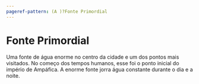 ```yaml
---
pageref-pattern: (A )?Fonte Primordial
---
```

# Fonte Primordial

Uma fonte de água enorme no centro da cidade e um dos pontos mais visitados. No começo dos tempos humanos, esse foi o ponto inicial do império de Ampáfica. A enorme fonte jorra água constante durante o dia e a noite.
